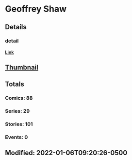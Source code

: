 # Geoffrey  Shaw 
## Details
### detail
#### [Link](http://marvel.com/comics/creators/13235/geoffrey_shaw?utm_campaign=apiRef&utm_source=225578a89fc76f3d20fbffda5d17a88d)
## [Thumbnail](http://i.annihil.us/u/prod/marvel/i/mg/b/40/image_not_available.jpg)
## Totals
### Comics: 88
### Series: 29
### Stories: 101
### Events: 0
## Modified: 2022-01-06T09:20:26-0500